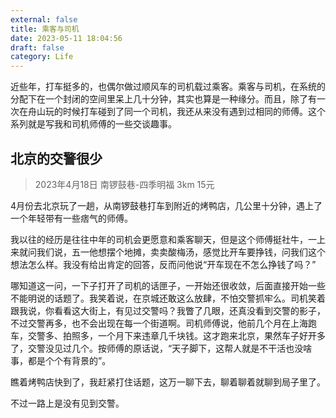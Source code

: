 ```yaml
---
external: false
title: 乘客与司机
date: 2023-05-11 18:04:56
draft: false
category: Life
---
```


近些年，打车挺多的，也偶尔做过顺风车的司机载过乘客。乘客与司机，在系统的分配下在一个封闭的空间里呆上几十分钟，其实也算是一种缘分。而且，除了有一次在舟山玩的时候打车碰到了同一个司机，我还从来没有遇到过相同的师傅。这个系列就是写我和司机师傅的一些交谈趣事。

## 北京的交警很少

> 2023年4月18日 南锣鼓巷-四季明福 3km 15元

4月份去北京玩了一趟，从南锣鼓巷打车到附近的烤鸭店，几公里十分钟，遇上了一个年轻带有一些痞气的师傅。

我以往的经历是往往中年的司机会更愿意和乘客聊天，但是这个师傅挺社牛，一上来就问我们说，五一他想摆个地摊，卖卖酸梅汤，感觉比开车要挣钱，问我们这个想法怎么样。我没有给出肯定的回答，反而问他说“开车现在不怎么挣钱了吗？”

哪知道这一问，一下子打开了司机的话匣子，一开始还很收敛，后面直接开始一些不能明说的话题了。我笑着说，在京城还敢这么放肆，不怕交警抓牢么。司机笑着跟我说，你看看这大街上，有见过交警吗？我瞥了几眼，还真没看到交警的影子，不过交警再多，也不会出现在每一个街道啊。司机师傅说，他前几个月在上海跑车，交警多、拍照多，一个月下来违章几千块钱。这才跑来北京，果然车子好开多了，交警没见过几个。按师傅的原话说，“天子脚下，这帮人就是不干活也没啥事，都是个个有背景的”。

瞧着烤鸭店快到了，我赶紧打住话题，这万一聊下去，聊着聊着就聊到局子里了。

不过一路上是没有见到交警。

